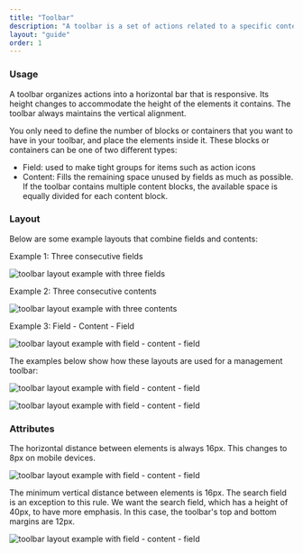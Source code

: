 ```yaml
---
title: "Toolbar"
description: "A toolbar is a set of actions related to a specific context that are grouped into a horizontal bar."
layout: "guide"
order: 1
---
```






### Usage

A toolbar organizes actions into a horizontal bar that is responsive. Its height changes to accommodate the height of the elements it contains. The toolbar always maintains the vertical alignment.

You only need to define the number of blocks or containers that you want to have in your toolbar, and place the elements inside it. These blocks or containers can be one of two different types:

* Field: used to make tight groups for items such as action icons
* Content: Fills the remaining space unused by fields as much as possible. If the toolbar contains multiple content blocks, the available space is equally divided for each content block.

### Layout

Below are some example layouts that combine fields and contents:

Example 1: Three consecutive fields

![toolbar layout example with three fields](../../../images/ToolbarLayout1.jpg)

Example 2: Three consecutive contents

![toolbar layout example with three contents](../../../images/ToolbarLayout2.jpg)

Example 3: Field - Content - Field

![toolbar layout example with field - content - field](../../../images/ToolbarLayout3.jpg)

The examples below show how these layouts are used for a management toolbar:

![toolbar layout example with field - content - field](../../../images/ToolbarLayoutExample1.jpg)

![toolbar layout example with field - content - field](../../../images/ToolbarLayoutExample3.jpg)


### Attributes

The horizontal distance between elements is always 16px. This changes to 8px on mobile devices.

![toolbar layout example with field - content - field](../../../images/ToolbarLayoutMetricsHor.jpg)

The minimum vertical distance between elements is 16px. The search field is an exception to this rule. We want the search field, which has a height of 40px, to have more emphasis. In this case, the toolbar's top and bottom margins are 12px.

![toolbar layout example with field - content - field](../../../images/ToolbarLayoutMetricsVert.jpg)

